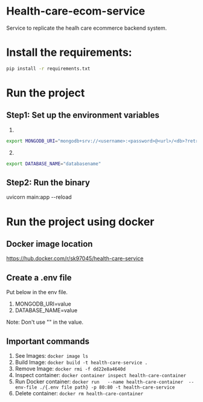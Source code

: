 # Health-care-ecom-service
Service to replicate the healh care ecommerce backend system.

# Install the requirements:

```bash
pip install -r requirements.txt
```

# Run the project

## Step1: Set up the environment variables
1. 

```bash
export MONGODB_URI="mongodb+srv://<username>:<password>@<url>/<db>?retryWrites=true&w=majority"

```
2. 
```bash
export DATABASE_NAME="databasename"
```

## Step2: Run the binary
uvicorn main:app --reload

# Run the project using docker

## Docker image location

https://hub.docker.com/r/sk97045/health-care-service

## Create a .env file 

Put below in the env file.
1. MONGODB_URI=value
2. DATABASE_NAME=value

Note: Don't use \"\" in the value.

## Important commands
1. See Images: ```docker image ls```
2. Build Image: ```docker build -t health-care-service .```    
3. Remove Image: ```docker rmi -f dd22e8a4640d``` 
4. Inspect container: ```docker container inspect health-care-container```  
5. Run Docker container: ```docker run   --name health-care-container  --env-file ./{.env file path} -p 80:80 -t health-care-service```
6. Delete container: ```docker rm health-care-container```